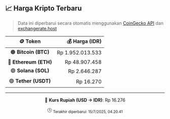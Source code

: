 

<!-- HARGA_KRIPTO -->
## 📈 Harga Kripto Terbaru

> Data ini diperbarui secara otomatis menggunakan [CoinGecko API](https://www.coingecko.com/) dan [exchangerate.host](https://exchangerate.host/)

<div align="center">

| 🪙 Token | 💰 Harga (IDR) |
|:------:|---------------:|
| 🟠 **Bitcoin (BTC)**   | Rp 1.952.013.533 |
| 🔵 **Ethereum (ETH)**  | Rp 48.907.458 |
| 🟣 **Solana (SOL)**    | Rp 2.646.287 |
| 🟢 **Tether (USDT)**   | Rp 16.270 |

---

💱 **Kurs Rupiah (USD → IDR)**: Rp 16.276

🕒 <sub>Terakhir diperbarui: 15/7/2025, 04.20.41</sub>

</div>
<!-- /HARGA_KRIPTO -->
